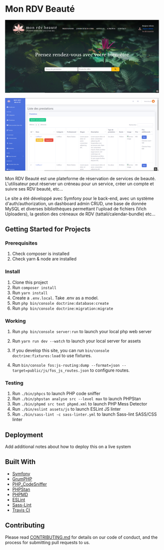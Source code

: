 # Mon RDV Beauté

![](assets/images/beaute2.PNG)

![](assets/images/beaute1.png)

Mon RDV Beauté est une plateforme de réservation de services de beauté. L'utilisateur peut réserver un créneau pour un service, créer un compte et suivre ses RDV beauté, etc...

Le site a été développé avec Symfony pour le back-end, avec un système d'auth/authorization, un dashboard admin CRUD, une base de donnée MySQL et diverses bibliothèques permettant l'upload de fichiers (Vich Uploaders), la gestion des créneaux de RDV (tattali/calendar-bundle) etc...

## Getting Started for Projects

### Prerequisites

1. Check composer is installed
2. Check yarn & node are installed

### Install

1. Clone this project
2. Run `composer install`
3. Run `yarn install`
4. Create a `.env.local`. Take .env as a model.
5. Run `php bin/console doctrine:database:create`
6. Run `php bin/console doctrine:migration:migrate`

### Working

1. Run `php bin/console server:run` to launch your local php web server
2. Run `yarn run dev --watch` to launch your local server for assets

3. If you develop this site, you can run `bin/console doctrine:fixtures:load` to use fixtures.
4. Run `bin/console fos:js-routing:dump --format=json --target=public/js/fos_js_routes.json` to configure routes.

### Testing

1. Run `./bin/phpcs` to launch PHP code sniffer
2. Run `./bin/phpstan analyse src --level max` to launch PHPStan
3. Run `./bin/phpmd src text phpmd.xml` to launch PHP Mess Detector
3. Run `./bin/eslint assets/js` to launch ESLint JS linter
3. Run `./bin/sass-lint -c sass-linter.yml` to launch Sass-lint SASS/CSS linter

## Deployment

Add additional notes about how to deploy this on a live system

## Built With

* [Symfony](https://github.com/symfony/symfony)
* [GrumPHP](https://github.com/phpro/grumphp)
* [PHP_CodeSniffer](https://github.com/squizlabs/PHP_CodeSniffer)
* [PHPStan](https://github.com/phpstan/phpstan)
* [PHPMD](http://phpmd.org)
* [ESLint](https://eslint.org/)
* [Sass-Lint](https://github.com/sasstools/sass-lint)
* [Travis CI](https://github.com/marketplace/travis-ci)

## Contributing

Please read [CONTRIBUTING.md](https://gist.github.com/PurpleBooth/b24679402957c63ec426) for details on our code of conduct, and the process for submitting pull requests to us.

